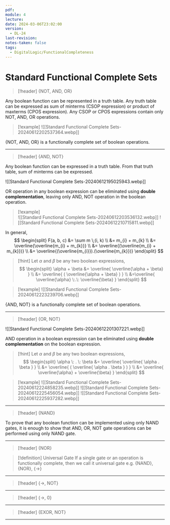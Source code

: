 ```yaml
---
pdf: 
module: 4
lecture: 
date: 2024-03-06T23:02:00
version:
  - DL-24
last-revision: 
notes-taken: false
tags:
  - DigitalLogic/FunctionalCompleteness
---
```

# Standard Functional Complete Sets

> [!header] {NOT, AND, OR}

Any boolean function can be represented in a truth table. 
Any truth table can be expressed as sum of minterms (CSOP expression) or product of maxterms (CPOS expression). 
Any CSOP or CPOS expressions contain only NOT, AND, OR operations.

> [!example]
> ![[Standard Functional Complete Sets-20240612202537364.webp]]

{NOT, AND, OR} is a functionally complete set of boolean operations.

---
> [!header] {AND, NOT}

Any boolean function can be expressed in a truth table. From that truth table, sum of minterms can be expressed.

![[Standard Functional Complete Sets-20240612195025943.webp]]

OR operation in any boolean expression can be eliminated using **double complementation**, leaving only AND, NOT operation in the boolean operation.

> [!example]  
> ![[Standard Functional Complete Sets-20240612203536132.webp]]
> ![[Standard Functional Complete Sets-20240612210715811.webp]]

In general, 
$$
\begin{split}
F(a, b, c) &= \sum m \;(i, k) \\
&= m_{i} + m_{k} \\
&= \overline{\overline{m_{i} + m_{k}}} \\
&= \overline{(\overline{m_{i} + m_{k}})} \\
&= \overline{(\overline{m_{i}}).(\overline{m_{k}})}
\end{split}
$$

> [!hint] 
> Let $\alpha$ and $\beta$ be any two boolean expressions,
> $$
> \begin{split}
> \alpha + \beta &= \overline{ \overline{\alpha + \beta} } \\
> &=  \overline{ ( \overline{\alpha + \beta} ) } \\
> &=\overline{ \overline{\alpha} \:.\: \overline{\beta} }
> \end{split}
> $$

> [!example] 
> ![[Standard Functional Complete Sets-20240612223239706.webp]]

{AND, NOT} is a functionally complete set of boolean operations.

---
> [!header] {OR, NOT}

![[Standard Functional Complete Sets-20240612201307221.webp]]

AND operation in a boolean expression can be eliminated using **double complementation** on the boolean expression.

> [!hint] 
> Let $\alpha$ and $\beta$ be any two boolean expressions,
> $$
> \begin{split}
> \alpha \: . \: \beta 
> &= \overline{ \overline{ \alpha . \beta } } \\
> &= \overline{ ( \overline{ \alpha . \beta } ) } \\
> &= \overline{ \overline{\alpha} + \overline{\beta} } 
> \end{split}
> $$

> [!example] 
> ![[Standard Functional Complete Sets-20240612224858235.webp]]
> ![[Standard Functional Complete Sets-20240612225456054.webp]]
> ![[Standard Functional Complete Sets-20240612225937282.webp]]

---
> [!header] {NAND}

To prove that any boolean function can be implemented using only NAND gates, it is enough to show that AND, OR, NOT gate operations can be performed using only NAND gate.



---
> [!header] {NOR}



> [!definition] Universal Gate
> If a single gate or an operation is functionally complete, then we call it universal gate e.g. {NAND}, {NOR}, {$\rightarrow$}

---
> [!header] {$\rightarrow$, NOT}



---
> [!header] {$\rightarrow$, $0$}



---
> [!header] {EXOR, NOT}



---